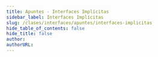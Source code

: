 ```yaml
---
title: Apuntes - Interfaces Implícitas
sidebar_label: Interfaces Implícitas
slug: /clases/interfaces/apuntes/interfaces-implicitas
hide_table_of_contents: false
hide_title: false
author: 
authorURL: 
---
```


